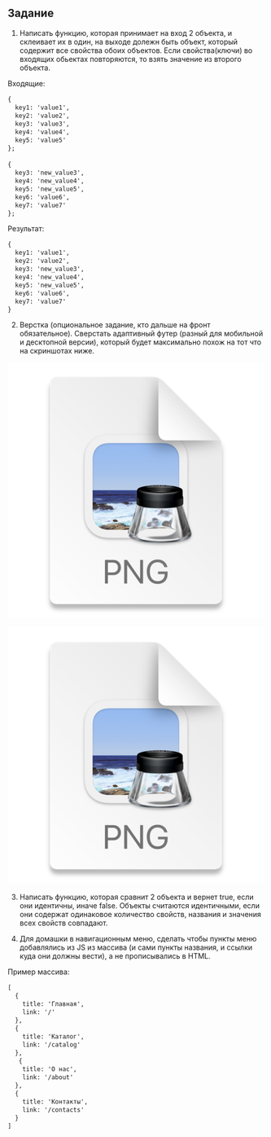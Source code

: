 ## Задание


1. Написать функцию, которая принимает на вход 2 объекта, и склеивает их в один,
на выходе долежн быть объект, который содержит все свойства обоих объектов.
Если свойства(ключи) во входящих обьектах повторяются, то взять значение из второго объекта.

Входящие:
```
{
  key1: 'value1',
  key2: 'value2',
  key3: 'value3',
  key4: 'value4',
  key5: 'value5'
};

{
  key3: 'new_value3',
  key4: 'new_value4',
  key5: 'new_value5',
  key6: 'value6',
  key7: 'value7'
};
```

Результат:
```
{
  key1: 'value1',
  key2: 'value2',
  key3: 'new_value3',
  key4: 'new_value4',
  key5: 'new_value5',
  key6: 'value6',
  key7: 'value7'
}
```

2. Верстка (опциональное задание, кто дальше на фронт обязательное). Сверстать адаптивный футер (разный для мобильной
и десктопной версии), который будет максимально похож на тот что на скриншотах ниже.

![img_1.png](img_1.png)

![img_2.png](img_2.png)


3. Написать функцию, которая сравнит 2 объекта и вернет true, если они идентичны, иначе false.
Объекты считаются идентичными, если они содержат одинаковое количество свойств, названия и значения всех свойств совпадают.

4. Для домашки в навигационным меню, сделать чтобы пункты меню
добавлялись из JS из массива (и сами пункты названия, и ссылки куда они должны вести),
а не прописывались в HTML.

Пример массива:

```
[
  {
    title: 'Главная',
    link: '/'
  },
  {
    title: 'Каталог',
    link: '/catalog'
  },
   {
    title: 'О нас',
    link: '/about'
  },
  {
    title: 'Контакты',
    link: '/contacts'
  }
]
```
